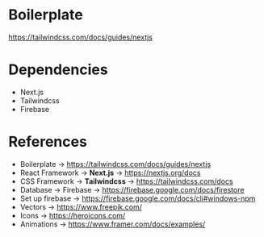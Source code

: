 # Boilerplate

https://tailwindcss.com/docs/guides/nextjs

# Dependencies

- Next.js
- Tailwindcss
- Firebase

# References

- Boilerplate -> https://tailwindcss.com/docs/guides/nextjs
- React Framework -> <b>Next.js</b> -> https://nextjs.org/docs
- CSS Framework -> <b>Tailwindcss</b> -> https://tailwindcss.com/docs
- Database -> Firebase -> https://firebase.google.com/docs/firestore
- Set up firebase -> https://firebase.google.com/docs/cli#windows-npm
- Vectors -> https://www.freepik.com/
- Icons -> https://heroicons.com/
- Animations -> https://www.framer.com/docs/examples/